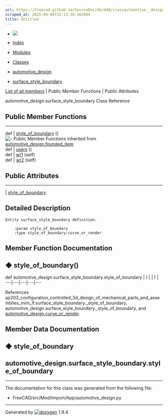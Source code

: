```yaml
---
url: https://freecad.github.io/SourceDoc/db/dd8/classautomotive__design_1_1surface__style__boundary.html
scraped_at: 2025-09-08T15:13:39.163984
title: Untitled
---
```


  * [ ![](https://www.freecad.org/svg/logo-freecad.svg) ](https://freecadweb.org "FreeCAD")
  * [Index](../../index.html "Index")
  * [Modules](../../modules.html "Modules list")
  * [Classes](../../annotated.html "Annotated list")

  * [automotive_design](../../d4/ddf/namespaceautomotive__design.html)
  * [surface_style_boundary](../../db/dd8/classautomotive__design_1_1surface__style__boundary.html)

[List of all members](../../d4/d87/classautomotive__design_1_1surface__style__boundary-members.html) | Public Member Functions | Public Attributes

automotive_design.surface_style_boundary Class Reference

##  Public Member Functions  
  
---  
def | [style_of_boundary](../../db/dd8/classautomotive__design_1_1surface__style__boundary.html#a2873cb15c8f4ee31922be58dcef79317) ()  
![-](../../closed.png) Public Member Functions inherited from
[automotive_design.founded_item](../../d4/d12/classautomotive__design_1_1founded__item.html)  
def | [users](../../d4/d12/classautomotive__design_1_1founded__item.html#a0299c3fccdb8223cc8c9f590f7cee9a5) ()  
def | [wr1](../../d4/d12/classautomotive__design_1_1founded__item.html#a0668b2127d1c208daa93b2d435855a7f) (self)  
def | [wr2](../../d4/d12/classautomotive__design_1_1founded__item.html#a1ef4a4f4c94d46b616c25ec02609838f) (self)  
  
##  Public Attributes  
  
---  
|
[style_of_boundary](../../db/dd8/classautomotive__design_1_1surface__style__boundary.html#aa9803beeb4912df4d97fcd8b04f5e516)  
  
## Detailed Description

    
    
    Entity surface_style_boundary definition.
    
        :param style_of_boundary
        :type style_of_boundary:curve_or_render

## Member Function Documentation

## ◆ style_of_boundary()

def automotive_design.surface_style_boundary.style_of_boundary  | ( | | ) |   
---|---|---|---|---  
  
References
ap203_configuration_controlled_3d_design_of_mechanical_parts_and_assemblies_mim_lf.surface_style_boundary._style_of_boundary,
automotive_design.surface_style_boundary._style_of_boundary, and
[automotive_design.curve_or_render](../../d4/ddf/namespaceautomotive__design.html#aad8c36e1e314a1b0848f7d11b37b005b).

## Member Data Documentation

## ◆ style_of_boundary

automotive_design.surface_style_boundary.style_of_boundary  
---  
  
* * *

The documentation for this class was generated from the following file:

  * FreeCAD/src/Mod/Import/App/automotive_design.py

* * *

Generated by
[![doxygen](../../doxygen.svg)](https://www.doxygen.org/index.html) 1.9.4

